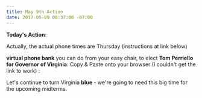 ```yaml
---
title: May 9th Action
date: 2017-05-09 08:37:00 -07:00
---
```


**Today's Action**:  

Actually, the actual phone times are Thursday (instructions at link below)

**virtual phone bank** you can do from your easy chair, to elect **Tom Perriello for Governor of Virginia**:
Copy & Paste onto your browser (I couldn't get the link to work) :

[](https://go.ourrevolution.com/page/content/tpphonebank)

Let's continue to turn Virginia **blue** - we're going to need this big time for the upcoming midterms.
